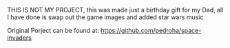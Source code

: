 THIS IS NOT MY PROJECT, this was made just a birthday gift for my Dad, all I have done is swap out the game images and added star wars music

Original Porject can be found at: https://github.com/pedroha/space-invaders
